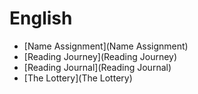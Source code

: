 # English

- [Name Assignment](Name Assignment)
- [Reading Journey](Reading Journey)
- [Reading Journal](Reading Journal)
- [The Lottery](The Lottery)
